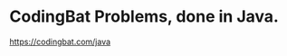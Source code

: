 <h1>CodingBat Problems, done in Java.</h1>
<a href="https://codingbat.com/java">https://codingbat.com/java</a>
